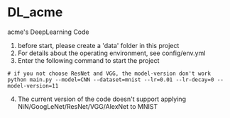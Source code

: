 # DL_acme
acme's DeepLearning Code

1. before start, please create a 'data' folder in this project
2. For details about the operating environment, see config/env.yml
3. Enter the following command to start the project
```shell script
# if you not choose ResNet and VGG, the model-version don't work
python main.py --model=CNN --dataset=mnist --lr=0.01 --lr-decay=0 --model-version=11
```
4. The current version of the code doesn't support applying NiN/GoogLeNet/ResNet/VGG/AlexNet to MNIST
